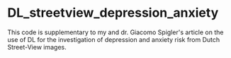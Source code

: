 # DL_streetview_depression_anxiety
This code is supplementary to my and dr. Giacomo Spigler's article on the use of DL for the investigation of depression and anxiety risk from Dutch Street-View images.
